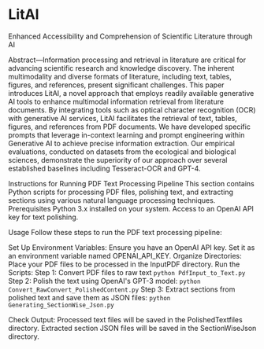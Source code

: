 # LitAI
Enhanced Accessibility and Comprehension of Scientific Literature through AI 

Abstract—Information processing and retrieval in literature
are critical for advancing scientific research and knowledge
discovery. The inherent multimodality and diverse formats of
literature, including text, tables, figures, and references, present
significant challenges. This paper introduces LitAI, a novel
approach that employs readily available generative AI tools to
enhance multimodal information retrieval from literature documents. By integrating tools such as optical character recognition
(OCR) with generative AI services, LitAI facilitates the retrieval
of text, tables, figures, and references from PDF documents. We
have developed specific prompts that leverage in-context learning
and prompt engineering within Generative AI to achieve precise
information extraction. Our empirical evaluations, conducted on
datasets from the ecological and biological sciences, demonstrate
the superiority of our approach over several established baselines
including Tesseract-OCR and GPT-4.


Instructions for Running PDF Text Processing Pipeline
This section contains Python scripts for processing PDF files, polishing text, and extracting sections using various natural language processing techniques.
Prerequisites
    Python 3.x installed on your system.
    Access to an OpenAI API key for text polishing.

Usage
Follow these steps to run the PDF text processing pipeline:

Set Up Environment Variables:
Ensure you have an OpenAI API key. Set it as an environment variable named OPENAI_API_KEY.
Organize Directories:
Place your PDF files to be processed in the InputPDF directory.
Run the Scripts:
Step 1: Convert PDF files to raw text 
        `python PdfInput_to_Text.py`
Step 2: Polish the text using OpenAI's GPT-3 model:
        `python Convert_RawConvert_PolishedContent.py`
Step 3: Extract sections from polished text and save them as JSON files:
        `python Generating_SectionWise_Json.py`

Check Output:
Processed text files will be saved in the PolishedTextfiles directory.
Extracted section JSON files will be saved in the SectionWiseJson directory.




